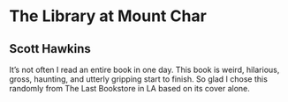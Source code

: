# The Library at Mount Char
## Scott  Hawkins
It’s not often I read an entire book in one day. This book is weird, hilarious, gross, haunting, and utterly gripping start to finish. So glad I chose this randomly from The Last Bookstore in LA based on its cover alone.
